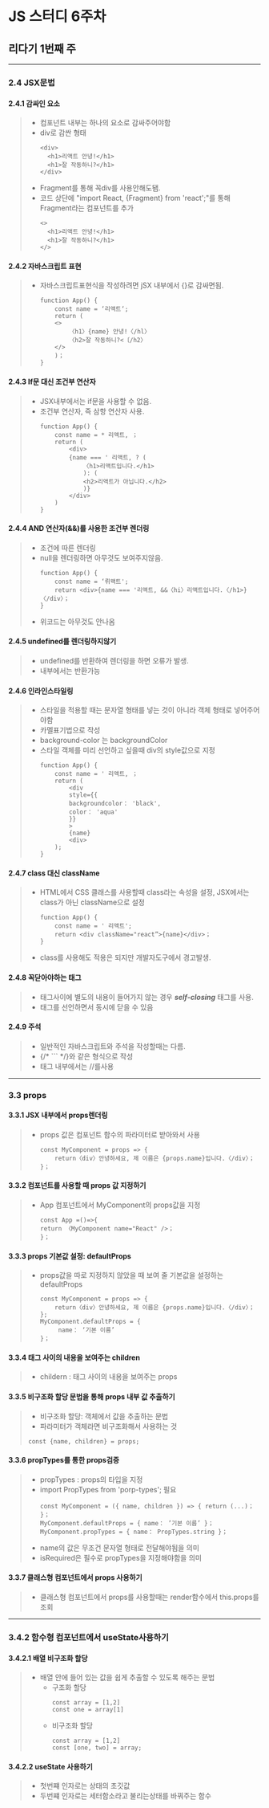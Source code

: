 # JS 스터디 6주차
## 리다기 1번째 주 
<hr/>

### 2.4 JSX문법
#### 2.4.1 감싸인 요소
> * 컴포넌트 내부는 하나의 요소로 감싸주어야함
> * div로 감싼 형태
>   ```
>   <div>
>     <h1>리액트 안녕!</h1>  
>     <h1>잘 작동하니?</h1>
>   </div>
>   ```
> * Fragment를 통해 꼭div를 사용안해도됌.
> * 코드 상단에 "import React, {Fragment} from 'react';"를 통해 Fragment라는 컴포넌트를 추가
>   ```
>   <>
>     <h1>리액트 안녕!</h1>  
>     <h1>잘 작동하니?</h1>
>   </>
>   ```

#### 2.4.2 자바스크립트 표현
> * 자바스크립트표현식을 작성하려면 jSX 내부에서 {}로 감싸면됨.
>   ```
>   function App() {
>       const name = ‘리액트‘;
>       return (
>       <>
>           〈h1〉{name} 안녕!〈/hl〉
>           〈h2>잘 작동하니?<〔/h2〉
>       </>
>       )；
>   }
>   ```


#### 2.4.3 If문 대신 조건부 연산자
> * JSX내부에서는 if문을 사용할 수 없음.
> * 조건부 연산자, 즉 삼항 연산자 사용.
>   ```
>   function App() {
>       const name = * 리액트, ；
>       return (
>           <div>
>           {name === ' 리액트, ? (
>               〈h1>리액트입니다.</h1>
>               ): (
>               <h2>리액트가 아닙니다.</h2>
>               )}
>           </div>
>       )
>   }
>   ```

#### 2.4.4 AND 연산자(&&)를 사용한 조건부 렌더링
> * 조건에 따른 렌더링
> * null을 렌더링하면 아무것도 보여주지않음.
>   ```
>   function App() {
>       const name = ‘뤼왝트';
>       return <div>{name === '리액트, &&〈hi〉리액트입니다.〈/h1>}〈/div〉；
>   }
>   ```
> * 위코드는 아무것도 안나옴 

#### 2.4.5 undefined를 렌더링하지않기
> * undefined를 반환하여 렌더링을 하면 오류가 발생.
> * 내부에서는 반환가능

#### 2.4.6 인라인스타일링
> * 스타일을 적용할 때는 문자열 형태를 넣는 것이 아니라 객체 형태로 넣어주어야함
> * 카멜표기법으로 작성
> * background-color 는 backgroundColor
> * 스타일 객체를 미리 선언하고 싶을때 div의 style값으로 지정
>   ```
>   function App() {
>       const name = ' 리액트, ；
>       return (
>           <div
>           style={{
>           backgroundcolor： 'black',
>           color： 'aqua'
>           }}
>           >
>           {name}
>           <div>
>       );
>   }
>   ```

#### 2.4.7 class 대신 className
> * HTML에서 CSS 클래스를 사용할때 class라는 속성을 설정, JSX에서는 class가 아닌 className으로 설정
>   ```
>   function App() {
>       const name = ' 리액트';
>       return <div className="react”>{name}</div>；
>   }
>   ```
> * class를 사용해도 적용은 되지만 개발자도구에서 경고발생.

#### 2.4.8 꼭닫아야하는 태그 
> * 태그사이에 별도의 내용이 들어가지 않는 경우 ***self-closing*** 태그를 사용.
> * 태그를 선언하면서 동시에 닫을 수 있음

#### 2.4.9 주석
> * 일반적인 자바스크립트와 주석을 작성할때는 다름.
> * {/* ``` */}와 같은 형식으로 작성
> * 태그 내부에서는 //를사용
<hr/>

### 3.3 props
#### 3.3.1 JSX 내부에서 props렌더링
> * props 값은 컴포넌트 함수의 파라미터로 받아와서 사용
>   ```
>   const MyComponent = props => {
>       return〈div〉안녕하세요, 제 이름은 {props.name}입니다.〈/div〉；
>   }；
>   ```

#### 3.3.2 컴포넌트를 사용할 때 props 값 지정하기
> * App 컴포넌트에서 MyComponent의 props값을 지정
>   ```
>   const App =()=>{
>   return 〈MyComponent name="React" />；
>   }；
>   ```

#### 3.3.3 props 기본값 설정: defaultProps
> * props값을 따로 지정하지 않았을 때 보여 줄 기본값을 설정하는 defaultProps
>   ```
>   const MyComponent = props => {
>       return〈div〉안녕하세요, 제 이름은 {props.name}입니다.〈/div〉；
>   };
>   MyComponent.defaultProps = { 
>        name： ‘기본 이름’
>   }；
>   ```

#### 3.3.4 태그 사이의 내용을 보여주는 children
> * childern : 태그 사이의 내용을 보여주는 props

#### 3.3.5 비구조화 할당 문법을 통해 props 내부 값 추출하기
> * 비구조화 할당: 객체에서 값을 추출하는 문법
> * 파라미터가 객체라면 비구조화해서 사용하는 것
> ```
> const {name, children} = props;
> ```

#### 3.3.6 propTypes를 통한 props검증
> * propTypes : props의 타입을 지정
> * import PropTypes from 'porp-types'; 필요
>   ```
>   const MyComponent = ({ name, children }) => { return (...)；
>   }；
>   MyComponent.defaultProps = { name： ’기본 이름’ }；
>   MyComponent.propTypes = { name： PropTypes.string }；
>   ```
> * name의 값은 무조건 문자열 형태로 전달해야됨을 의미
> * isRequired은 필수로 propTypes을 지정해야함을 의미

#### 3.3.7 클래스형 컴포넌트에서 props 사용하기
> * 클래스형 컴포넌트에서 props를 사용할때는 render함수에서 this.props를 조회
<hr/>

### 3.4.2 함수형 컴포넌트에서 useState사용하기
#### 3.4.2.1 배열 비구조화 할당
> * 배열 안에 들어 있는 값을 쉽게 추출할 수 있도록 해주는 문법
>   * 구조화 할당
>       ```
>       const array = [1,2]
>       const one = array[1]
>       ```
>   * 비구조화 할당
>       ```
>       const array = [1,2]
>       const [one, two] = array;
>       ```
#### 3.4.2.2 useState 사용하기
> * 첫번쨰 인자로는 상태의 초깃값
> * 두번쨰 인자로는 세터함소라고 불리는상태를 바꿔주는 함수
